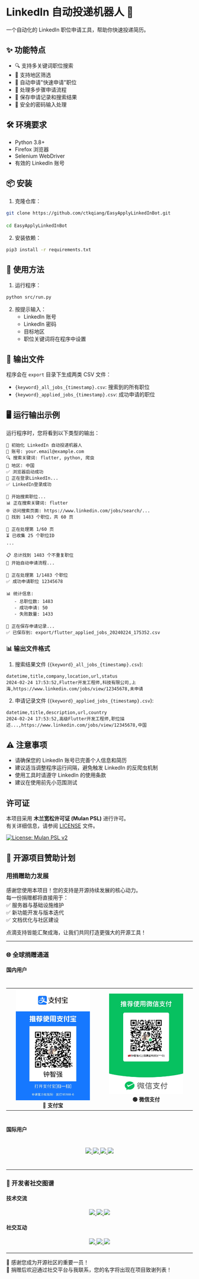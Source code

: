# LinkedIn 自动投递机器人 🤖

一个自动化的 LinkedIn 职位申请工具，帮助你快速投递简历。

## ✨ 功能特点

- 🔍 支持多关键词职位搜索
- 📍 支持地区筛选
- 🚀 自动申请"快速申请"职位
- 📝 处理多步骤申请流程
- 💾 保存申请记录和搜索结果
- 🔐 安全的密码输入处理

## 🛠 环境要求

- Python 3.8+
- Firefox 浏览器
- Selenium WebDriver
- 有效的 LinkedIn 账号

## 📦 安装

1. 克隆仓库：
```bash
git clone https://github.com/ctkqiang/EasyApplyLinkedInBot.git

cd EasyApplyLinkedInBot
````

2. 安装依赖：

```bash
pip3 install -r requirements.txt
```

## 🚀 使用方法

1. 运行程序：

```bash
python src/run.py
```

2. 按提示输入：
   - LinkedIn 账号
   - LinkedIn 密码
   - 目标地区
   - 职位关键词将在程序中设置

## 📁 输出文件

程序会在 `export` 目录下生成两类 CSV 文件：

- `{keyword}_all_jobs_{timestamp}.csv`: 搜索到的所有职位
- `{keyword}_applied_jobs_{timestamp}.csv`: 成功申请的职位

## 🖥 运行输出示例

运行程序时，您将看到以下类型的输出：

```plaintext
🤖 初始化 LinkedIn 自动投递机器人
👤 账号: your.email@example.com
🔍 搜索关键词: flutter, python, 爬虫
📍 地区: 中国
✅ 浏览器启动成功
🔐 正在登录LinkedIn...
✅ LinkedIn登录成功

🚀 开始搜索职位...
📊 正在搜索关键词: flutter
🌐 访问搜索页面: https://www.linkedin.com/jobs/search/...
📑 找到 1483 个职位，共 60 页

📄 正在处理第 1/60 页
⏳ 已收集 25 个职位ID
...

📋 总计找到 1483 个不重复职位
🤖 开始自动申请流程...

💼 正在处理第 1/1483 个职位
✅ 成功申请职位 12345678

📊 统计信息:
   - 总职位数: 1483
   - 成功申请: 50
   - 失败数量: 1433

💾 正在保存申请记录...
✅ 已保存到: export/flutter_applied_jobs_20240224_175352.csv
```

### 📊 输出文件格式

1. 搜索结果文件 (`{keyword}_all_jobs_{timestamp}.csv`):

```csv
datetime,title,company,location,url,status
2024-02-24 17:53:52,Flutter开发工程师,科技有限公司,上海,https://www.linkedin.com/jobs/view/12345678,未申请
```

2. 申请记录文件 (`{keyword}_applied_jobs_{timestamp}.csv`):

```csv
datetime,title,description,url,country
2024-02-24 17:53:52,高级Flutter开发工程师,职位描述...,https://www.linkedin.com/jobs/view/12345678,中国
```


## ⚠️ 注意事项

- 请确保您的 LinkedIn 账号已完善个人信息和简历
- 建议适当调整程序运行间隔，避免触发 LinkedIn 的反爬虫机制
- 使用工具时请遵守 LinkedIn 的使用条款
- 建议在使用前先小范围测试

## 许可证

本项目采用 **木兰宽松许可证 (Mulan PSL)** 进行许可。  
有关详细信息，请参阅 [LICENSE](LICENSE) 文件。

[![License: Mulan PSL v2](https://img.shields.io/badge/License-Mulan%20PSL%202-blue.svg)](http://license.coscl.org.cn/MulanPSL2)

## 🌟 开源项目赞助计划

### 用捐赠助力发展

感谢您使用本项目！您的支持是开源持续发展的核心动力。  
每一份捐赠都将直接用于：  
✅ 服务器与基础设施维护  
✅ 新功能开发与版本迭代  
✅ 文档优化与社区建设

点滴支持皆能汇聚成海，让我们共同打造更强大的开源工具！

---

### 🌐 全球捐赠通道

#### 国内用户

<div align="center" style="margin: 40px 0">

<div align="center">
<table>
<tr>
<td align="center" width="300">
<img src="https://github.com/ctkqiang/ctkqiang/blob/main/assets/IMG_9863.jpg?raw=true" width="200" />
<br />
<strong>🔵 支付宝</strong>
</td>
<td align="center" width="300">
<img src="https://github.com/ctkqiang/ctkqiang/blob/main/assets/IMG_9859.JPG?raw=true" width="200" />
<br />
<strong>🟢 微信支付</strong>
</td>
</tr>
</table>
</div>
</div>

#### 国际用户

<div align="center" style="margin: 40px 0">
  <a href="https://qr.alipay.com/fkx19369scgxdrkv8mxso92" target="_blank">
    <img src="https://img.shields.io/badge/Alipay-全球支付-00A1E9?style=flat-square&logo=alipay&logoColor=white&labelColor=008CD7">
  </a>
  
  <a href="https://ko-fi.com/F1F5VCZJU" target="_blank">
    <img src="https://img.shields.io/badge/Ko--fi-买杯咖啡-FF5E5B?style=flat-square&logo=ko-fi&logoColor=white">
  </a>
  
  <a href="https://www.paypal.com/paypalme/ctkqiang" target="_blank">
    <img src="https://img.shields.io/badge/PayPal-安全支付-00457C?style=flat-square&logo=paypal&logoColor=white">
  </a>
  
  <a href="https://donate.stripe.com/00gg2nefu6TK1LqeUY" target="_blank">
    <img src="https://img.shields.io/badge/Stripe-企业级支付-626CD9?style=flat-square&logo=stripe&logoColor=white">
  </a>
</div>

---

### 📌 开发者社交图谱

#### 技术交流

<div align="center" style="margin: 20px 0">
  <a href="https://github.com/ctkqiang" target="_blank">
    <img src="https://img.shields.io/badge/GitHub-开源仓库-181717?style=for-the-badge&logo=github">
  </a>
  
  <a href="https://stackoverflow.com/users/10758321/%e9%92%9f%e6%99%ba%e5%bc%ba" target="_blank">
    <img src="https://img.shields.io/badge/Stack_Overflow-技术问答-F58025?style=for-the-badge&logo=stackoverflow">
  </a>
  
  <a href="https://www.linkedin.com/in/ctkqiang/" target="_blank">
    <img src="https://img.shields.io/badge/LinkedIn-职业网络-0A66C2?style=for-the-badge&logo=linkedin">
  </a>
</div>

#### 社交互动

<div align="center" style="margin: 20px 0">
  <a href="https://www.instagram.com/ctkqiang" target="_blank">
    <img src="https://img.shields.io/badge/Instagram-生活瞬间-E4405F?style=for-the-badge&logo=instagram">
  </a>
  
  <a href="https://twitch.tv/ctkqiang" target="_blank">
    <img src="https://img.shields.io/badge/Twitch-技术直播-9146FF?style=for-the-badge&logo=twitch">
  </a>
  
  <a href="https://github.com/ctkqiang/ctkqiang/blob/main/assets/IMG_9245.JPG?raw=true" target="_blank">
    <img src="https://img.shields.io/badge/微信公众号-钟智强-07C160?style=for-the-badge&logo=wechat">
  </a>
</div>

---

🙌 感谢您成为开源社区的重要一员！  
💬 捐赠后欢迎通过社交平台与我联系，您的名字将出现在项目致谢列表！
